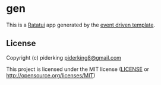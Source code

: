 # gen

This is a [Ratatui] app generated by the [event driven template].

[Ratatui]: https://ratatui.rs
[event driven template]: https://github.com/ratatui/templates/tree/main/event-driven

## License

Copyright (c) piderking <piderking8@gmail.com>

This project is licensed under the MIT license ([LICENSE] or <http://opensource.org/licenses/MIT>)

[LICENSE]: ./LICENSE
